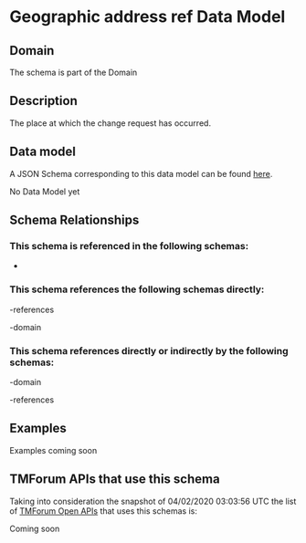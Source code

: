 # Geographic address ref Data Model

## Domain

The  schema is part of the  Domain

## Description

The place at which the change request has occurred.

## Data model

A JSON Schema corresponding to this data model can be found
[here](https://github.com/tmforum-rand/schemas/blob/candidates/Common/GeographicAddressRef.schema.json).

No Data Model yet

## Schema Relationships

### This schema is referenced in the following schemas:

-

### This schema references the following schemas directly:

-references

-domain

### This schema references directly or indirectly by the following schemas:

-domain

-references



## Examples

Examples coming soon

## TMForum APIs that use this schema

Taking into consideration the snapshot of 04/02/2020 03:03:56 UTC the list of [TMForum Open APIs](https://www.tmforum.org/open-apis/) that uses this schemas is:

Coming soon